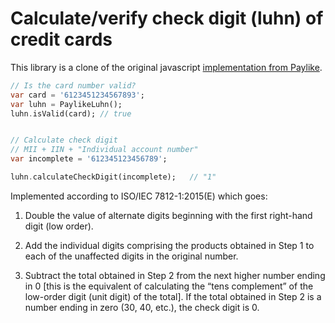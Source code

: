 # Calculate/verify check digit (luhn) of credit cards

This library is a clone of the original javascript [implementation from Paylike](https://github.com/paylike/luhn).
```dart
// Is the card number valid?
var card = '6123451234567893';
var luhn = PaylikeLuhn();
luhn.isValid(card);	// true


// Calculate check digit
// MII + IIN + "Individual account number"
var incomplete = '612345123456789';

luhn.calculateCheckDigit(incomplete);	// "1"
```

Implemented according to ISO/IEC 7812-1:2015(E) which goes:

1. Double the value of alternate digits beginning with the first right-hand
   digit (low order).

2. Add the individual digits comprising the products obtained in Step 1 to
   each of the unaffected digits in the original number.

3. Subtract the total obtained in Step 2 from the next higher number ending in
   0 [this is the equivalent of calculating the “tens complement” of the
   low-order digit (unit digit) of the total]. If the total obtained in Step 2
   is a number ending in zero (30, 40, etc.), the check digit is 0.
